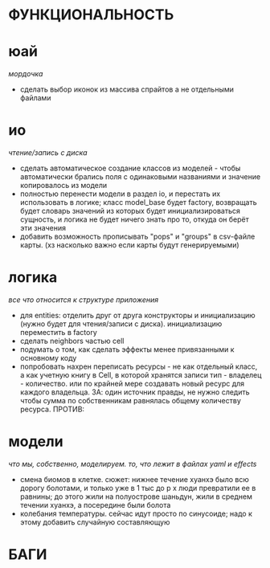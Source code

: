 # ФУНКЦИОНАЛЬНОСТЬ

# юай
_мордочка_

- сделать выбор иконок из массива спрайтов а не отдельными файлами

# ио
_чтение/запись с диска_

- сделать автоматическое создание классов из моделей - чтобы автоматически брались поля
с одинаковыми названиями и значение копировалось из модели
- полностью перенести модели в раздел io, и перестать их использовать в логике; класс
model_base будет factory, возвращать будет словарь значений из которых будет инициализироваться 
сущность, и логика не будет ничего знать про то, откуда он берёт эти значения
- добавить возможность прописывать "pops" и "groups" в csv-файле карты.
(хз насколько важно если карты будут генерируемыми)

# логика
_все что относится к структуре приложения_

- для entities: отделить друг от друга конструкторы и инициализацию (нужно будет
для чтения/записи с диска). инициализацию переместить в factory
- сделать neighbors частью cell
- подумать о том, как сделать эффекты менее привязанными к основному коду
- попробовать нахрен переписать ресурсы - не как отдельный класс, а как 
учетную книгу в Cell, в которой хранятся записи тип - владелец - количество. или 
по крайней мере создавать новый ресурс для каждого владельца. ЗА: один источник правды,
не нужно следить чтобы сумма по собственникам равнялась общему количеству ресурса. ПРОТИВ:


# модели
_что мы, собственно, моделируем. то, что лежит в файлах yaml и effects_

- смена биомов в клетке. сюжет: нижнее течение хуанхэ было всю дорогу 
болотами, и только уже в 1 тыс до р х люди превратили ее в равнины; до
этого жили на полуострове шаньдун, жили в среднем течении хуанхэ, а посередине 
были болота
- колебания температуры. сейчас идут просто по синусоиде; надо к этому добавить
случайную составляющую

# БАГИ


